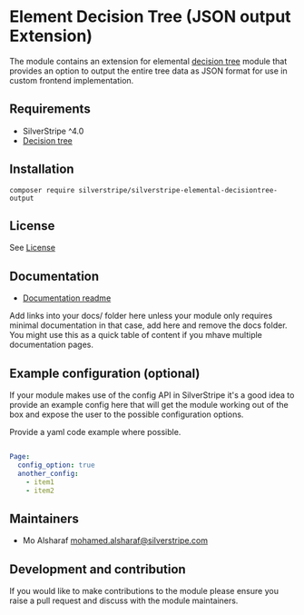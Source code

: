# Element Decision Tree (JSON output Extension)

The module contains an extension for elemental [decision tree](https://github.com/dnadesign/silverstripe-elemental-decisiontree) module that provides an option to output the entire
tree data as JSON format for use in custom frontend implementation.

## Requirements

* SilverStripe ^4.0
* [Decision tree](https://github.com/dnadesign/silverstripe-elemental-decisiontree)

## Installation

```
composer require silverstripe/silverstripe-elemental-decisiontree-output
```

## License
See [License](license.md)

## Documentation
 * [Documentation readme](docs/en/readme.md)

Add links into your docs/<language> folder here unless your module only requires minimal documentation
in that case, add here and remove the docs folder. You might use this as a quick table of content if you
mhave multiple documentation pages.

## Example configuration (optional)
If your module makes use of the config API in SilverStripe it's a good idea to provide an example config
 here that will get the module working out of the box and expose the user to the possible configuration options.

Provide a yaml code example where possible.

```yaml

Page:
  config_option: true
  another_config:
    - item1
    - item2

```

## Maintainers
 * Mo Alsharaf <mohamed.alsharaf@silverstripe.com>

## Development and contribution
If you would like to make contributions to the module please ensure you raise a pull request and discuss with the module maintainers.
